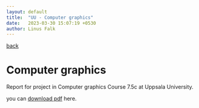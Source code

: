 ```yaml
---
layout: default
title:  "UU - Computer graphics"
date:   2023-03-30 15:07:19 +0530
author: Linus Falk
---
```


[back](https://falk0.github.io/)

# Computer graphics 
Report for project in Computer graphics Course 7.5c at Uppsala University.

you can [download pdf](https://Falk0.github.io/reports/computer_graphics.pdf) here.



<object data="{{ site.url }}{{ https://Falk0.github.io }}/reports/computer_graphics.pdf" width="1000" height="1000" type="application/pdf"></object>